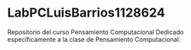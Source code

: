 # LabPCLuisBarrios1128624
Repositorio del curso Pensamiento Computacional
Dedicado específicamente a la clase de Pensamiento Computacional.
